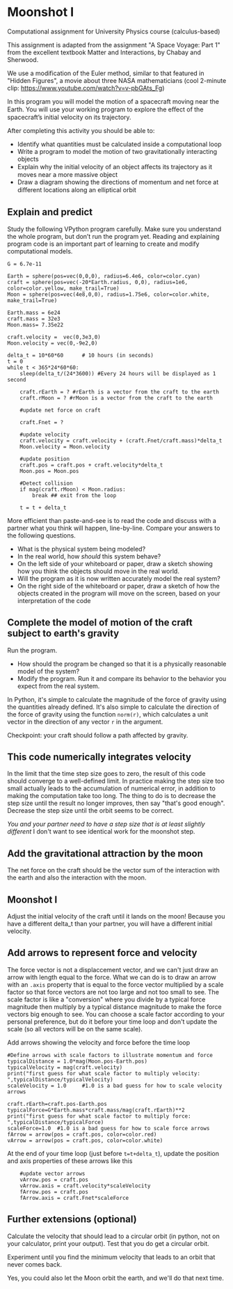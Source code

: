 # Moonshot I
Computational assignment for University Physics course (calculus-based)

This assignment is adapted from the assignment "A Space Voyage: Part 1" from the excellent textbook Matter and Interactions, by Chabay and Sherwood. 

We use a modification of the Euler method, similar to that featured in "Hidden Figures", a movie about three NASA mathematicians (cool 2-minute clip:
https://www.youtube.com/watch?v=v-pbGAts_Fg)

In this program you will model the motion of a spacecraft moving near the Earth. You will use your working program to explore the eﬀect of the spacecraft’s initial velocity on its trajectory. 

After completing this activity you should be able to:
* Identify what quantities must be calculated inside a computational loop 
* Write a program to model the motion of two gravitationally interacting objects 
* Explain why the initial velocity of an object aﬀects its trajectory as it moves near a more massive object 
* Draw a diagram showing the directions of momentum and net force at diﬀerent locations along an elliptical orbit

## Explain and predict

Study the following VPython program carefully. Make sure you understand the whole program, but don’t run the program yet. Reading and explaining program code is an important part of learning to create and modify computational models.

```
G = 6.7e-11

Earth = sphere(pos=vec(0,0,0), radius=6.4e6, color=color.cyan)
craft = sphere(pos=vec(-20*Earth.radius, 0,0), radius=1e6, color=color.yellow, make_trail=True)
Moon = sphere(pos=vec(4e8,0,0), radius=1.75e6, color=color.white, make_trail=True)

Earth.mass = 6e24
craft.mass = 32e3
Moon.mass= 7.35e22

craft.velocity =  vec(0,3e3,0)
Moon.velocity = vec(0,-9e2,0)

delta_t = 10*60*60      # 10 hours (in seconds)
t = 0
while t < 365*24*60*60:
    sleep(delta_t/(24*3600)) #Every 24 hours will be displayed as 1 second

    craft.rEarth = ? #rEarth is a vector from the craft to the earth
    craft.rMoon = ? #rMoon is a vector from the craft to the earth

    #update net force on craft

    craft.Fnet = ?

    #update velocity
    craft.velocity = craft.velocity + (craft.Fnet/craft.mass)*delta_t
    Moon.velocity = Moon.velocity
    
    #update position
    craft.pos = craft.pos + craft.velocity*delta_t
    Moon.pos = Moon.pos   
    
    #Detect collision
    if mag(craft.rMoon) < Moon.radius:
        break ## exit from the loop

    t = t + delta_t
```

More efficient than paste-and-see is to read the code and discuss with a partner what you think will happen, line-by-line. Compare your answers to the following questions.
* What is the physical system being modeled? 
* In the real world, how *should* this system behave? 
* On the left side of your whiteboard or paper, draw a sketch showing how you think the objects should move in the real world. 
* Will the program as it is now written accurately model the real system? 
* On the right side of the whiteboard or paper, draw a sketch of how the objects created in the program will move on the screen, based on your interpretation of the code

## Complete the model of motion of the craft subject to earth's gravity
Run the program. 
* How should the program be changed so that it is a physically reasonable model of the system? 
* Modify the program. Run it and compare its behavior to the behavior you expect from the real system.

In Python, it's simple to calculate the magnitude of the force of gravity using the quantities already defined. It's also simple to calculate the direction of the force of gravity using the function `norm(r)`, which calculates a unit vector in the direction of any vector `r` in the argument.

Checkpoint: your craft should follow a path affected by gravity.

## This code numerically integrates velocity
In the limit that the time step size goes to zero, the result of this code should converge to a well-defined limit. In practice making the step size too small actually leads to the accumulation of numerical error, in addition to making the computation take too long. The thing to do is to decrease the step size until the result no longer improves, then say "that's good enough". Decrease the step size until the orbit seems to be correct.

*You and your partner need to have a step size that is at least slightly different* I don't want to see identical work for the moonshot step.

## Add the gravitational attraction by the moon
The net force on the craft should be the vector sum of the interaction with the earth and also the interaction with the moon.

## Moonshot I

Adjust the initial velocity of the craft until it lands on the moon! Because you have a different delta_t than your partner, you will have a different initial velocity.

## Add arrows to represent force and velocity

The force vector is not a displaccement vector, and we can't just draw an arrow with length equal to the force. What we can do is to draw an arrow with an `.axis` property that is equal to the force vector multiplied by a scale factor so that force vectors are not too large and not too small to see. The scale factor is like a "conversion" where you divide by a typical force magnitude then multiply by a typical distance magnitude to make the force vectors big enough to see. You can choose a scale factor according to your personal preference, but do it before your time loop and don't update the scale (so all vectors will be on the same scale).

Add arrows showing the velocity and force before the time loop

````
#Define arrows with scale factors to illustrate momentum and force
typicalDistance = 1.0*mag(Moon.pos-Earth.pos)
typicalVelocity = mag(craft.velocity)
print("first guess for what scale factor to multiply velocity: ",typicalDistance/typicalVelocity)
scaleVelocity = 1.0     #1.0 is a bad guess for how to scale velocity arrows

craft.rEarth=craft.pos-Earth.pos
typicalForce=G*Earth.mass*craft.mass/mag(craft.rEarth)**2
print("first guess for what scale factor to multiply force: ",typicalDistance/typicalForce)
scaleForce=1.0  #1.0 is a bad guess for how to scale force arrows
fArrow = arrow(pos = craft.pos, color=color.red)
vArrow = arrow(pos = craft.pos, color=color.white) 
````
At the end of your time loop (just before `t=t+delta_t`), update the position and axis properties of these arrows like this

````
    #update vector arrows
    vArrow.pos = craft.pos
    vArrow.axis = craft.velocity*scaleVelocity
    fArrow.pos = craft.pos
    fArrow.axis = craft.Fnet*scaleForce
````

## Further extensions (optional)

Calculate the velocity that should lead to a circular orbit (in python, not on your calculator, print your output). Test that you do get a circular orbit.

Experiment until you find the minimum velocity that leads to an orbit that never comes back. 

Yes, you could also let the Moon orbit the earth, and we'll do that next time.

